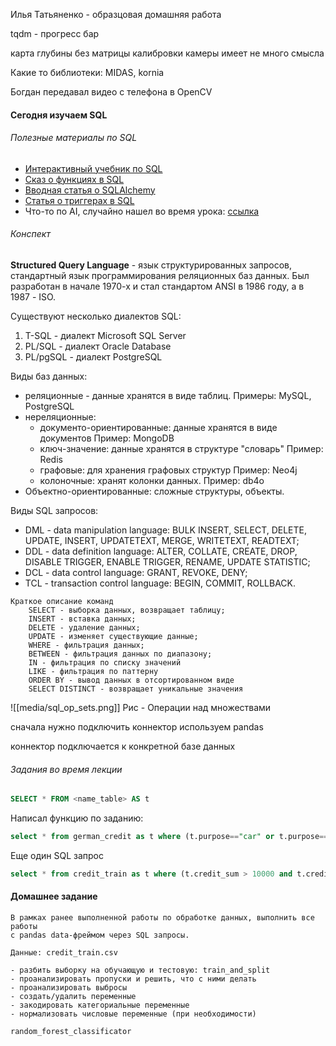 Илья Татьяненко - образцовая домашняя работа

tqdm - прогресс бар

карта глубины без матрицы калибровки камеры имеет не много смысла

Какие то библиотеки: MIDAS, kornia

Богдан передавал видео с телефона в OpenCV

#### Сегодня изучаем SQL

###### Полезные материалы по SQL
 - [Интерактивный учебник по SQL](https://sql-academy.org/ru/guide)
 - [Сказ о функциях в SQL](https://proglib.io/p/funkcii-i-hranimye-procedury-v-sql-zachem-nuzhny-i-kak-primenyat-v-realnyh-primerah-2022-10-07)
 - [Вводная статья о SQLAlchemy](https://skillbox.ru/media/code/sqlalchemy-chto-eto-takoe-i-zachem-nuzhno/)
 - [Статья о триггерах в SQL](https://timeweb.cloud/tutorials/postgresql/postgresql-triggery-sozdanie-udalenie-primery)
 - Что-то по AI, случайно нашел во время урока: [ссылка](https://github.com/youssefHosni/Weekly-Top-Computer-Vision-Papers)

###### Конспект

**Structured Query Language** - язык структурированных запросов, стандартный язык программирования реляционных баз данных. Был разработан в начале 1970-х и стал стандартом ANSI в 1986 году, а в 1987 - ISO.

Существуют несколько диалектов SQL:
1. T-SQL - диалект Microsoft SQL Server
2. PL/SQL - диалект Oracle Database
3. PL/pgSQL - диалект PostgreSQL

Виды баз данных:
- реляционные - данные хранятся в виде таблиц. Примеры: MySQL, PostgreSQL
- нереляционные:
	- документо-ориентированные: данные хранятся в виде документов Пример: MongoDB
	- ключ-значение: данные хранятся в структуре "словарь" Пример: Redis
	- графовые: для хранения графовых структур Пример: Neo4j
	- колоночные: хранят колонки данных. Пример: db4o
- Объектно-ориентированные: сложные структуры, объекты.

Виды SQL запросов:
 - DML - data manipulation language: BULK INSERT, SELECT, DELETE, UPDATE, INSERT, UPDATETEXT, MERGE, WRITETEXT, READTEXT;
 - DDL - data definition language: ALTER, COLLATE, CREATE, DROP, DISABLE TRIGGER, ENABLE TRIGGER, RENAME, UPDATE STATISTIC;
 - DCL - data control language: GRANT, REVOKE, DENY;
 - TCL - transaction control language: BEGIN, COMMIT, ROLLBACK.

```
Краткое описание команд
	SELECT - выборка данных, возвращает таблицу;
	INSERT - вставка данных;
	DELETE - удаление данных;
	UPDATE - изменяет существующие данные;
	WHERE - фильтрация данных;
	BETWEEN - фильтрация данных по диапазону;
	IN - фильтрация по списку значений
	LIKE - фильтрация по паттерну
	ORDER BY - вывод данных в отсортированном виде
	SELECT DISTINCT - возвращает уникальные значения
```


![[media/sql_op_sets.png]]
Рис - Операции над множествами


сначала нужно подключить коннектор
используем pandas

коннектор подключается к конкретной базе данных

###### Задания во время лекции

```sql
SELECT * FROM <name_table> AS t
```

Написал функцию по заданию:
```sql
select * from german_credit as t where (t.purpose=="car" or t.purpose=="education") and t.sex=="male"
```

Еще один SQL запрос
```sql
select * from credit_train as t where (t.credit_sum > 10000 and t.credit_sum < 20000) and t.living_region like '%ОБЛ%' order by t.credit_sum
```

#### Домашнее задание

```
В рамках ранее выполненной работы по обработке данных, выполнить все работы 
с pandas data-фреймом через SQL запросы.

Данные: credit_train.csv

- разбить выборку на обучающую и тестовую: train_and_split
- проанализировать пропуски и решить, что с ними делать
- проанализировать выбросы
- создать/удалить переменные
- закодировать категориальные переменные
- нормализовать числовые переменные (при необходимости)

random_forest_classificator

```



